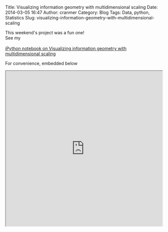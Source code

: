 Title: Visualizing information geometry with multidimensional scaling
Date: 2014-03-05 16:47
Author: cranmer
Category: Blog
Tags: Data, python, Statistics
Slug: visualizing-information-geometry-with-multidimensional-scaling

This weekend's project was a fun one!  
See my  
[  
iPython notebook on Visualizing information geometry with
multidimensional scaling][]

For convenience, embedded below

<iframe width="100%" height="500" src="http://nbviewer.ipython.org/github/cranmer/play/blob/master/manifoldLearning/GaussianInformationGeometryEmbedding.ipynb"></iframe>

  [  
  iPython notebook on Visualizing information geometry with
  multidimensional scaling]: http://nbviewer.ipython.org/github/cranmer/play/blob/master/manifoldLearning/GaussianInformationGeometryEmbedding.ipynb
